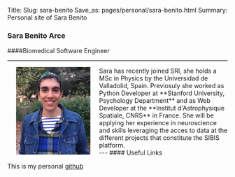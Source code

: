 Title: 
Slug: sara-benito
Save_as: pages/personal/sara-benito.html
Summary: Personal site of Sara Benito

### Sara Benito Arce

####Biomedical Software Engineer

---
<div>
    <img src='../../images/team/sara-personal.png' style="float:left" hspace='20'/>
	Sara has recently joined SRI, she holds a MSc in Physics by the Universidad de Valladolid, Spain.
    Previosuly she worked as Python Developer at **Stanford University, Psychology Department** and as
    Web Developer at the  **Institut d'Astrophysique Spatiale, CNRS** in France.
	She will be applying her experience in neuroscience and skills leveraging the acces to data at the different projects that constitute the SIBIS platform.

</div>
---
#### Useful Links

This is my personal [github](https://github.com/sbenito)


